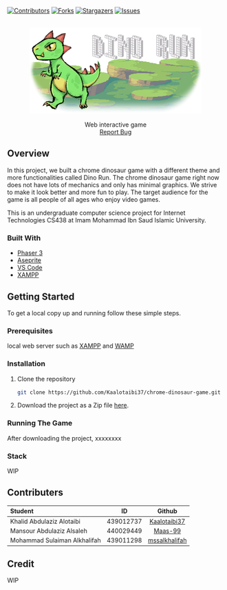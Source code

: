 [![Contributors][contributors-shield]][contributors-url]
[![Forks][forks-shield]][forks-url]
[![Stargazers][stars-shield]][stars-url]
[![Issues][issues-shield]][issues-url]

<!-- PROJECT LOGO -->
<br />
<div align="center">

  <img src="dino_image.png" alt="Logo" width="400" height="200">
  <p align="center">
    Web interactive game
    <br />
    <a href="https://github.com/Kaalotaibi37/chrome-dinosaur-game/issues">Report Bug</a>
  </p>
</div>

## Overview

In this project, we built a chrome dinosaur game with a different theme and more functionalities called Dino Run. The chrome dinosaur game right now does not have lots of mechanics and only has minimal graphics. We strive to make it look better and more fun to play. The target audience for the game is all people of all ages who enjoy video games. 

This is an undergraduate computer science project for Internet Technologies CS438 at Imam Mohammad Ibn Saud Islamic University.

### Built With
- <a href="https://phaser.io/">Phaser 3</a>
- <a href="https://www.aseprite.org/">Aseprite</a>
- <a href="https://code.visualstudio.com/">VS Code</a>
- <a href="https://www.apachefriends.org/index.html">XAMPP</a>

## Getting Started 
To get a local copy up and running follow these simple steps.

### Prerequisites
local web server such as <a href="https://www.apachefriends.org/index.html">XAMPP</a> and <a href="https://www.wampserver.com/en/">WAMP</a>

### Installation
1. Clone the repository
   ```sh
   git clone https://github.com/Kaalotaibi37/chrome-dinosaur-game.git
   ```
2. Download the project as a Zip file <a href="https://github.com/Kaalotaibi37/chrome-dinosaur-game/archive/refs/heads/main.zip">here</a>.

### Running The Game
After downloading the project, xxxxxxxx
### Stack

WIP

## Contributers

| Student                      |    ID     |     Github      |
| :--------------------------- | :-------: | :-------------: |
| Khalid Abdulaziz Alotaibi    | 439012737 | [Kaalotaibi37]  |
| Mansour Abdulaziz Alsaleh    | 440029449 |    [Maas-99]    |
| Mohammad Sulaiman Alkhalifah | 439011298 | [mssalkhalifah] |

[kaalotaibi37]: https://github.com/Kaalotaibi37
[maas-99]: https://github.com/Maas-99
[mssalkhalifah]: https://github.com/mssalkhalifah

## Credit

WIP

<!-- MARKDOWN LINKS -->

[contributors-shield]: https://img.shields.io/github/contributors/Kaalotaibi37/chrome-dinosaur-game.svg?style=flat-square
[contributors-url]: https://github.com/Kaalotaibi37/chrome-dinosaur-game/graphs/contributors
[forks-shield]: https://img.shields.io/github/forks/Kaalotaibi37/chrome-dinosaur-game.svg?style=flat-square
[forks-url]: https://github.com/Kaalotaibi37/chrome-dinosaur-game/network/members
[stars-shield]: https://img.shields.io/github/stars/Kaalotaibi37/chrome-dinosaur-game.svg?style=flat-square
[stars-url]: https://github.com/Kaalotaibi37/chrome-dinosaur-game/stargazers
[issues-shield]: https://img.shields.io/github/issues/Kaalotaibi37/chrome-dinosaur-game.svg?style=flat-square
[issues-url]: https://github.com/Kaalotaibi37/chrome-dinosaur-game/issues
